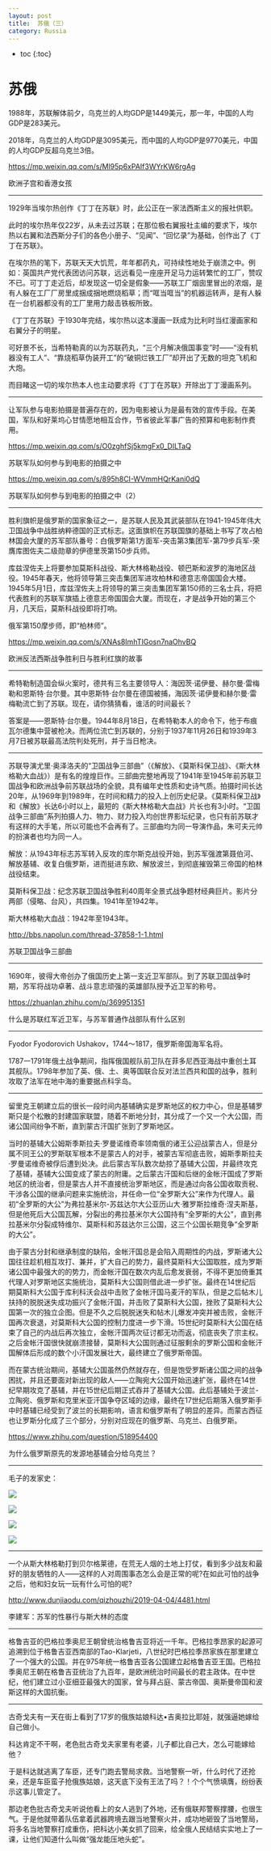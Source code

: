 ```yaml
---
layout: post
title:  苏俄（三）
category: Russia 
---
```


* toc
{:toc}

# 苏俄

1988年，苏联解体前夕，乌克兰的人均GDP是1449美元，那一年，中国的人均GDP是283美元。

2018年，乌克兰的人均GDP是3095美元，而中国的人均GDP是9770美元，中国的人均GDP反超乌克兰3倍。

https://mp.weixin.qq.com/s/Ml95p6xPAIf3WYrKW6rgAg

欧洲子宫和香港女孩

---

1929年当埃尔热创作《丁丁在苏联》时，此公正在一家法西斯主义的报社供职。

此时的埃尔热年仅22岁，从未去过苏联；在那位极右翼报社主编的要求下，埃尔热以右翼和法西斯分子们的各色小册子、“见闻”、“回忆录”为基础，创作出了《丁丁在苏联》。

在埃尔热的笔下，苏联天天大饥荒，年年都药丸，可持续性地处于崩溃之中。例如：英国共产党代表团访问苏联，远远看见一座座开足马力运转繁忙的工厂，赞叹不已。可丁丁走近后，却发现这一切全是假象——苏联工厂烟囱里冒出的浓烟，是有人躲在工厂厂房里成捆成捆地燃烧稻草；而“哐当哐当”的机器运转声，是有人躲在一台机器都没有的工厂里用力敲击铁板所致。

《丁丁在苏联》于1930年完结，埃尔热以这本漫画一跃成为比利时当红漫画家和右翼分子的明星。

可好景不长，当希特勒真的以为苏联药丸，“三个月解决俄国事变”时——“没有机器没有工人”、“靠烧稻草伪装开工”的“破铜烂铁工厂”却开出了无数的坦克飞机和大炮。

而目睹这一切的埃尔热本人也主动要求将《丁丁在苏联》开除出丁丁漫画系列。

---

让军队参与电影拍摄是普遍存在的，因为电影被认为是最有效的宣传手段。在美国，军队和好莱坞心甘情愿地相互合作，节省彼此军事广告的预算和电影制作费用。

https://mp.weixin.qq.com/s/O0zghfSj5kmgFx0_DILTaQ

苏联军队如何参与到电影的拍摄之中

https://mp.weixin.qq.com/s/895h8CI-WVmmHQrKani0dQ

苏联军队如何参与到电影的拍摄之中（2）

---

胜利旗帜是俄罗斯的国家象征之一，是苏联人民及其武装部队在1941-1945年伟大卫国战争中战胜纳粹德国的正式标志。这面旗帜在苏联国旗的基础上书写了攻占柏林国会大厦的苏军部队番号：白俄罗斯第1方面军-突击第3集团军-第79步兵军-荣膺库图佐夫二级勋章的伊德里茨第150步兵师。

库兹涅佐夫上将要参加莫斯科战役、斯大林格勒战役、顿巴斯和波罗的海地区战役。1945年春天，他将领导第三突击集团军进攻柏林和德意志帝国国会大楼。1945年5月1日，库兹涅佐夫上将领导的第三突击集团军第150师的三名士兵，将把代表胜利的苏联军旗插上德意志帝国国会大厦。而现在，才是战争开始的第三个月，几天后，莫斯科战役即将打响。

俄军第150摩步师，即“柏林师”。

https://mp.weixin.qq.com/s/XNAs8ImhTIGosn7naOhvBQ

欧洲反法西斯战争胜利日与胜利红旗的故事

---

希特勒制造国会纵火案时，德共有三名主要领导人：海因茨·诺伊曼、赫尔曼·雷梅勒和恩斯特·台尔曼。其中恩斯特·台尔曼在德国被捕，海因茨·诺伊曼和赫尔曼·雷梅勒流亡到了苏联。现在，请你猜猜看，谁活的时间最长？

答案是——恩斯特·台尔曼。1944年8月18日，在希特勒本人的命令下，他于布痕瓦尔德集中营被枪决。而两位流亡到苏联的，分别于1937年11月26日和1939年3月7日被苏联最高法院判处死刑，并于当日枪决。

---

苏联导演尤里·奥泽洛夫的“卫国战争三部曲”（《解放》、《莫斯科保卫战》、《斯大林格勒大血战》）是有名的煌煌巨作。三部曲完整地再现了1941年至1945年前苏联卫国战争和欧洲战争前苏联战场的全貌，具有编年史性质和史诗气质。拍摄时间长达20年，从1969年到1989年，在时间和精力的投入上创历史纪录。《莫斯科保卫战》和《解放》长达6小时以上，最短的《斯大林格勒大血战》片长也有3小时。“卫国战争三部曲”系列拍摄人力、物力、财力投入均创世界影坛纪录，也只有前苏联才有这样的大手笔，所以可能也不会再有了。三部曲均为同一导演作品，朱可夫元帅的扮演者也均为同一人。

解放：从1943年标志苏军转入反攻的库尔斯克战役开始，到苏军强渡第聂伯河、解放基辅、收复白俄罗斯，进而挺进东欧、解放波兰，到彻底摧毁第三帝国的柏林战役结束。

莫斯科保卫战：纪念苏联卫国战争胜利40周年全景式战争题材经典巨片。影片分两部（侵略、台风），共四集。1941年至1942年。

斯大林格勒大血战：1942年至1943年。

http://bbs.napolun.com/thread-37858-1-1.html

苏联卫国战争三部曲

---

1690年，彼得大帝创办了俄国历史上第一支近卫军部队。到了苏联卫国战争时期，苏军将战功卓著、战斗意志顽强的英雄部队授予近卫军的称号。

https://zhuanlan.zhihu.com/p/369951351

什么是苏联红军近卫军，与苏军普通作战部队有什么区别

---

Fyodor Fyodorovich Ushakov，1744～1817，俄罗斯帝国海军名将。

1787一1791年俄土战争期间，指挥俄国舰队前卫队在菲多尼西亚海战中重创土耳其舰队。1798年参加了英、俄、土、奥等国联合反对法兰西共和国的战争，胜利攻取了法军在地中海的重要据点科孚岛。

---

留里克王朝建立后的很长一段时间内基辅确实是罗斯地区的权力中心，但是基辅罗斯只是个松散的封建国家联盟，随着不断地分封，其分成了一个又一个大公国，而诸公国间纷争不断，直到蒙古汗国扩张到了罗斯地区。

当时的基辅大公姆斯季斯拉夫·罗曼诺维奇率领南俄的诸王公迎战蒙古人，但是分属不同王公的罗斯联军根本不是蒙古人的对手，被蒙古军彻底击败，姆斯季斯拉夫·罗曼诺维奇被俘后遭到处决。此后蒙古军队数次劫掠了基辅大公国，并最终攻克了基辅，基辅大公国变成了蒙古的附庸。之后蒙古汗国和后继的金帐汗国成了罗斯地区的统治者，但是蒙古人并不直接统治罗斯地区，而是通过向各公国收取贡税、干涉各公国的继承问题来实施统治，并任命一位“全罗斯大公”来作为代理人。最初“全罗斯的大公”为弗拉基米尔-苏兹达尔大公亚历山大·雅罗斯拉维奇·涅夫斯基，但是他死后大公国瓦解，分裂出的弗拉基米尔大公国持有“全罗斯的大公”，直到弗拉基米尔分裂成特维尔、莫斯科和苏兹达尔三公国，这三个公国长期竞争“全罗斯的大公”。

由于蒙古分封和继承制度的缺陷，金帐汗国总是会陷入周期性的内战，罗斯诸大公国往往趁机相互攻打、兼并，扩大自己的势力，最终莫斯科大公国取胜，成为罗斯诸公国中最强大的的势力，而金帐汗国在数次内乱后愈发衰弱，不得不更加倚重其代理人对罗斯地区实施统治，莫斯科大公国则借此进一步扩张。最终在14世纪后期莫斯科大公国于库利科沃会战中击败了金帐汗国马麦汗的军队，但是之后帖木儿扶持的脱脱迷失成功振兴了金帐汗国，并击败了莫斯科大公国，挫败了莫斯科大公国第一次的独立企图。但是不久之后脱脱迷失和帖木儿爆发冲突并被击败，金帐汗国再次衰退，对莫斯科大公国的控制力度进一步下滑。15世纪时莫斯科大公国在结束了自己的内战后再次独立，金帐汗国两次征讨都无功而返，彻底丧失了宗主权。之后金帐汗国很快就崩溃接替，莫斯科大公国则通过征服剩余的罗斯公国和金帐汗国解体后形成的数个小汗国发展壮大，最终建立了俄罗斯帝国。

而在蒙古统治期间，基辅大公国虽然仍然就存在，但是饱受罗斯诸公国之间的战争困扰，并且还要面对新出现的敌人——立陶宛大公国开始迅速扩张，最终在14世纪早期攻克了基辅，并在15世纪后期正式吞并了基辅大公国。此后基辅处于波兰-立陶宛、俄罗斯和克里米亚汗国争夺区域的边缘，最终在17世纪后期落入俄罗斯手中时基辅已经受到了波兰的长期影响，语言和俄罗斯有了明显的差异。而蒙古西征也让罗斯分化成了三个部分，分别对应现在的俄罗斯、乌克兰、白俄罗斯。

https://www.zhihu.com/question/518954400

为什么俄罗斯原先的发源地基辅会分给乌克兰？

---

毛子的发家史：

![](/images/img4/Russian.jpg)

![](/images/img4/Russian_2.jpg)

![](/images/img4/Russian_3.jpg)

![](/images/img4/Russian_4.jpg)

---

一个从斯大林格勒打到贝尔格莱德，在荒无人烟的土地上打仗，看到多少战友和最好的朋友牺牲的人——这样的人对周围事态怎么会是正常的呢?在如此可怕的战争之后，他和妇女玩一玩有什么可怕的呢?

http://www.dunjiaodu.com/qizhouzhi/2019-04-04/4481.html

李建军：苏军的性暴行与斯大林的态度

---

格鲁吉亚的巴格拉季奥尼王朝曾统治格鲁吉亚将近一千年。巴格拉季昂家的起源可追溯到位于格鲁吉亚西南部的Tao-Klarjeti，八世纪时巴格拉季昂家族在那里建立了一个强大的公国。并在975年统一格鲁吉亚各公国建立起格鲁吉亚王国。巴格拉季奥尼王朝在格鲁吉亚统治了九百年，是欧洲统治时间最长的君主政体。在中世纪，他们建立过小亚细亚最强大的国家，曾与拜占庭、蒙古帝国、奥斯曼帝国和波斯这样的大国抗衡。

---

古奇戈夫有一天在街上看到了17岁的俄族姑娘科达•吉奥拉比耶娃，就强逼她嫁给自己做小。

科达肯定不干啊，老色批古奇戈夫家里有老婆，儿子都比自己大，怎么可能嫁给他？

于是科达就逃离了车臣，还专门跑去警局求救。当地警察一听，什么时代了还抢亲，还是车臣蛮子抢俄族姑娘，这天底下没有王法了吗？！个个气愤填膺，纷纷表示这事儿管定了。

那边老色批古奇戈夫听说他看上的女人逃到了外地，还有俄联邦警察撑腰，也很生气。于是他就带着队伍拿着武器跨境去跟当地警察火并，成功地砸毁了当地警局，将多名当地警察打成重伤，把科达小美女抓了回来，给全俄人民结结实实地上了一课，让他们知道什么叫做“强龙能压地头蛇”。
